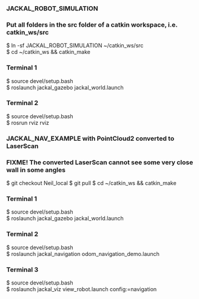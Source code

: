### JACKAL_ROBOT_SIMULATION

### Put all folders in the src folder of a catkin workspace, i.e. catkin_ws/src

$ ln -sf JACKAL_ROBOT_SIMULATION ~/catkin_ws/src  
$ cd ~/catkin_ws && catkin_make

### Terminal 1
$ source devel/setup.bash  
$ roslaunch jackal_gazebo jackal_world.launch

### Terminal 2
$ source devel/setup.bash  
$ rosrun rviz rviz



### JACKAL_NAV_EXAMPLE with PointCloud2 converted to LaserScan
### FIXME! The converted LaserScan cannot see some very close wall in some angles

$ git checkout Neil_local
$ git pull
$ cd ~/catkin_ws && catkin_make 


### Terminal 1
$ source devel/setup.bash  
$ roslaunch jackal_gazebo jackal_world.launch

### Terminal 2
$ source devel/setup.bash  
$ roslaunch jackal_navigation odom_navigation_demo.launch


### Terminal 3
$ source devel/setup.bash  
$ roslaunch jackal_viz view_robot.launch config:=navigation

